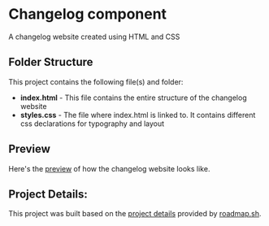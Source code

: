 # Changelog component
A changelog website created using HTML and CSS

## Folder Structure
This project contains the following file(s) and folder:
- **index.html** - This file contains the entire structure of the changelog website
- **styles.css** - The file where index.html is linked to. It contains different css declarations for typography and layout
  
## Preview
Here's the [preview](https://yvesmanalo.github.io/changelog-component/) of how the changelog website looks like.

## Project Details:
This project was built based on the [project details](https://roadmap.sh/projects/changelog-component) provided by [roadmap.sh](https://roadmap.sh/).
